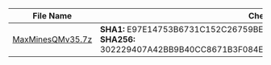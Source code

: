|   File Name   | Checksum |
| ------------- | ------------- |
| <a href="https://github.com/lesongvi/MaxMinesQM/releases/download/v1.0.9.0/MaxMinesQMv35.7z">MaxMinesQMv35.7z</a>  | **SHA1:** E97E14753B6731C152C26759BE66982AD68F0081<br/>**SHA256:** 302229407A42BB9B40CC8671B3F084E59DC8D2C5B9A7F9D341D648B93B369E9E  |
